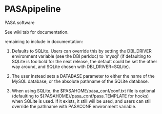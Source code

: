 # PASApipeline
PASA software

See wiki tab for documentation.


remaining to include in documentation:

1.  Defaults to SQLite. Users can override this by setting the DBI_DRIVER environment variable (see the DBI perldoc) to 'mysql' (if defaulting to SQLite is too bold for the next release, the default could be set the other way around, and SQLite chosen with DBI_DRIVER=SQLite).

2. The user instead sets a DATABASE parameter to either the name of the MySQL database, or the absolute pathname of the SQLite database.

3. When using SQLite, the $PASAHOME/pasa_conf/conf.txt file is optional (defaulting to ${PASAHOME}/pasa_conf/pasa.TEMPLATE for hooks) when SQLite is used. If it exists, it still will be used, and users can still override the pathname with PASACONF environment variable.
